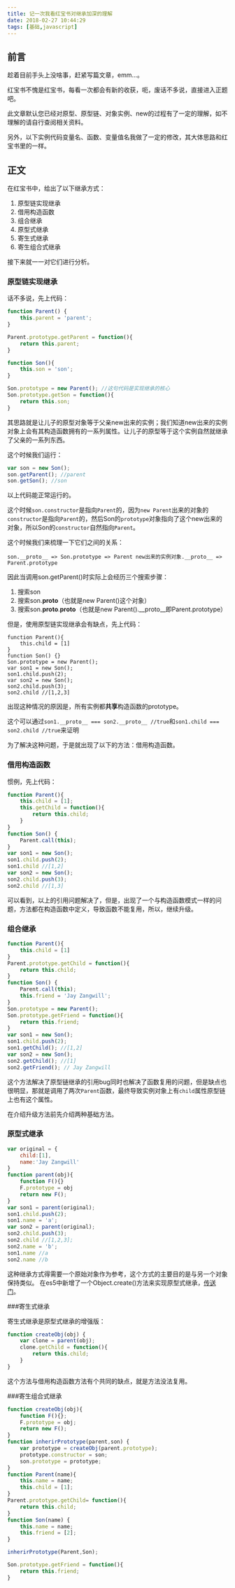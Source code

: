 ```yaml
---
title: 记一次我看红宝书对继承加深的理解
date: 2018-02-27 10:44:29
tags: [基础,javascript]
---
```


## 前言

趁着目前手头上没啥事，赶紧写篇文章，emm...。

红宝书不愧是红宝书，每看一次都会有新的收获，呃，废话不多说，直接进入正题吧。

此文章默认您已经对原型、原型链、对象实例、new的过程有了一定的理解，如不理解的请自行查阅相关资料。

另外，以下实例代码变量名、函数、变量值名我做了一定的修改，其大体思路和红宝书里的一样。

<!-- more-->

## 正文

在红宝书中，给出了以下继承方式：

1. 原型链实现继承
2. 借用构造函数
3. 组合继承
4. 原型式继承
5. 寄生式继承
6. 寄生组合式继承

接下来就一一对它们进行分析。

### 原型链实现继承

话不多说，先上代码：

```javascript
function Parent() {
    this.parent = 'parent';
}

Parent.prototype.getParent = function(){
    return this.parent;
}

function Son(){
    this.son = 'son';
}

Son.prototype = new Parent(); //这句代码是实现继承的核心
Son.prototype.getSon = function(){
    return this.son;
}
```

其思路就是让儿子的原型对象等于父亲new出来的实例；我们知道new出来的实例对象上会有其构造函数拥有的一系列属性。让儿子的原型等于这个实例自然就继承了父亲的一系列东西。

这个时候我们运行：
```javascript
var son = new Son();
son.getParent(); //parent
son.getSon(); //son
```
以上代码能正常运行的。

这个时候`son.constructor`是指向`Parent`的，因为`new Parent`出来的对象的`constructor`是指向`Parent`的，然后Son的`prototype`对象指向了这个new出来的对象，所以Son的`constructor`自然指向`Parent`。

这个时候我们来梳理一下它们之间的关系：

`son.__proto__ => Son.prototype => Parent new出来的实例对象.__proto__ => Parent.prototype`

因此当调用son.getParent()时实际上会经历三个搜索步骤：

1. 搜索son
2. 搜索son.__proto__（也就是new Parent()这个对象）
3. 搜索son.__proto__.__proto__（也就是new Parent().__proto__即Parent.prototype）

但是，使用原型链实现继承会有缺点，先上代码：
```javscript
function Parent(){
    this.child = [1]
}
function Son() {}
Son.prototype = new Parent();
var son1 = new Son();
son1.child.push(2);
var son2 = new Son();
son2.child.push(3);
son2.child //[1,2,3]
```
出现这种情况的原因是，所有实例都**共享**构造函数的prototype。

这个可以通过`son1.__proto__ === son2.__proto__ //true`和`son1.child === son2.child //true`来证明

为了解决这种问题，于是就出现了以下的方法：借用构造函数。

### 借用构造函数

惯例，先上代码：
```javascript
function Parent(){
    this.child = [1];
    this.getChild = function(){
        return this.child;
    }
}
function Son() {
    Parent.call(this);
}
var son1 = new Son();
son1.child.push(2);
son1.child //[1,2]
var son2 = new Son();
son2.child.push(3);
son2.child //[1,3]
```

可以看到，以上的引用问题解决了，但是，出现了一个与构造函数模式一样的问题，方法都在构造函数中定义，导致函数不能复用，所以，继续升级。

### 组合继承

```javascript
function Parent(){
    this.child = [1]
}
Parent.prototype.getChild = function(){
    return this.child;
}
function Son() {
    Parent.call(this);
    this.friend = 'Jay Zangwill';
}
Son.prototype = new Parent();
Son.prototype.getFriend = function(){
    return this.friend;
}
var son1 = new Son();
son1.child.push(2);
son1.getChild(); //[1,2]
var son2 = new Son();
son2.getChild(); //[1]
son2.getFriend(); // Jay Zangwill
```

这个方法解决了原型链继承的引用bug同时也解决了函数复用的问题，但是缺点也很明显，那就是调用了两次`Parent`函数，最终导致实例对象上有`child`属性原型链上也有这个属性。

在介绍升级方法前先介绍两种基础方法。

### 原型式继承

```javascript
var original = {
    child:[1],
    name:'Jay Zangwill'
}
function parent(obj){
    function F(){}
    F.prototype = obj
    return new F();
}
var son1 = parent(original);
son1.child.push(2);
son1.name = 'a';
var son2 = parent(original);
son2.child.push(3);
son2.child //[1,2,3];
son2.name = 'b';
son1.name //a
son2.name //b
```
这种继承方式得需要一个原始对象作为参考，这个方式的主要目的是与另一个对象保持类似。
在es5中新增了一个Object.create()方法来实现原型式继承，[传送门](https://developer.mozilla.org/zh-CN/docs/Web/JavaScript/Reference/Global_Objects/Object/create)。

###寄生式继承

寄生式继承是原型式继承的增强版：
```javascript
function createObj(obj) {
    var clone = parent(obj);
    clone.getChild = function(){
        return this.child;
    }
}
```

这个方法与借用构造函数方法有个共同的缺点，就是方法没法复用。

###寄生组合式继承

```javascript
function createObj(obj){
    function F(){};
    F.prototype = obj;
    return new F();
}
function inherirPrototype(parent,son) {
    var prototype = createObj(parent.prototype);
    prototype.constructor = son;
    son.prototype = prototype;   
}
function Parent(name){
    this.name = name;
    this.child = [1];
}
Parent.prototype.getChild= function(){
    return this.child;
}
function Son(name) {
    this.name = name;
    this.friend = [2];
}

inherirPrototype(Parent,Son);

Son.prototype.getFriend = function(){
    return this.friend;
}
```
